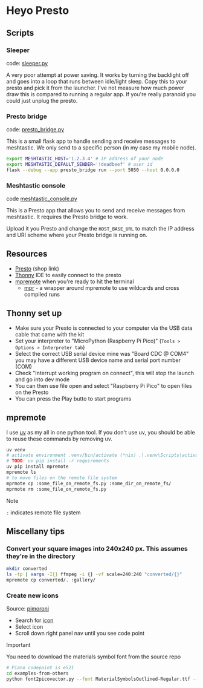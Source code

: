 # Heyo Presto

## Scripts

### Sleeper

code: [sleeper.py](./sleeper.py)

A very poor attempt at power saving. It works by turning the backlight off and goes into a loop that runs between idle/light sleep. Copy this to your presto and pick it from the launcher. I've not measure how much power draw this is compared to running a regular app. If you're really paranoid you could just unplug the presto.

### Presto bridge

code: [presto_bridge.py](./presto_bridge.py)

This is a small flask app to handle sending and receive messages to meshtastic.
We only send to a specific person (in my case my mobile node).

```sh
export MESHTASTIC_HOST='1.2.3.4' # IP address of your node
export MESHTASTIC_DEFAULT_SENDER='!deadbeef' # user id
flask --debug --app presto_bridge run --port 5050 --host 0.0.0.0                                                
```

### Meshtastic console

code [meshtastic_console.py](./meshtastic_console.py)

This is a Presto app that allows you to send and receive messages from 
meshtastic. It requires the Presto bridge to work.

Upload it you Presto and change the `HOST_BASE_URL` to match the IP address 
and URI scheme where your Presto bridge is running on.

## Resources
- [Presto](https://shop.pimoroni.com/products/presto?variant=54894104019323) (shop link)
- [Thonny](https://thonny.org/) IDE to easily connect to the presto
- [mpremote](https://docs.micropython.org/en/latest/reference/mpremote.html) when you're ready to hit the terminal
  - [mpr](https://github.com/bulletmark/mpr) - a wrapper around mpremote to use wildcards and cross compiled runs
  
## Thonny set up

- Make sure your Presto is connected to your computer via the USB data cable that came with the kit
- Set your interpreter to "MicroPython (Raspberry Pi Pico)" (`Tools > Options > Interpreter tab`)
- Select the correct USB serial device mine was "Board CDC @ COM4" you may have a different USB device name and serial port number (COM)
- Check "Interrupt working program on connect", this will stop the launch and go into dev mode
- You can then use file open and select "Raspberry Pi Pico" to open files on the Presto
- You can press the Play butto to start programs

## mpremote

I use [uv](https://docs.astral.sh/uv/) as my all in one python tool. If you don't use uv, you should be able to reuse these commands by removing uv.

```sh
uv venv
# activate environment .venv/bin/activate (*nix) .\.venv\Scripts\activate
# TODO: uv pip install -r requirements
uv pip install mpremote
mpremote ls
# to move files on the remote file system
mprmote cp :some_file_on_remote_fs.py :some_dir_on_remote_fs/
mprmote rm :some_file_on_remote_fs.py
```

> [!Note]
> `:` indicates remote file system

## Miscellany tips

### Convert your square images into 240x240 px. This assumes they're in the directory

```sh
mkdir converted
ls -tp | xargs -I{} ffmpeg -i {} -vf scale=240:240 "converted/{}"
mpremote cp converted/. :gallery/
```

### Create new icons

Source: [pimoroni](https://learn.pimoroni.com/article/getting-started-with-presto#adding-your-own-examples-to-the-launcher)

- Search for [icon](https://fonts.google.com/icons?selected=Material+Symbols+Outlined:piano:FILL@0;wght@400;GRAD@0;opsz@24&icon.query=piano&icon.size=24&icon.color=%23e3e3e3)
- Select icon
- Scroll down right panel nav until you see code point

> [!Important]
> You need to download the materials symbol font from the source repo

```sh
# Piano codepoint is e521
cd examples-from-others
python font2picovector.py --font MaterialSymbolsOutlined-Regular.ttf --size 40x40 e521
```
